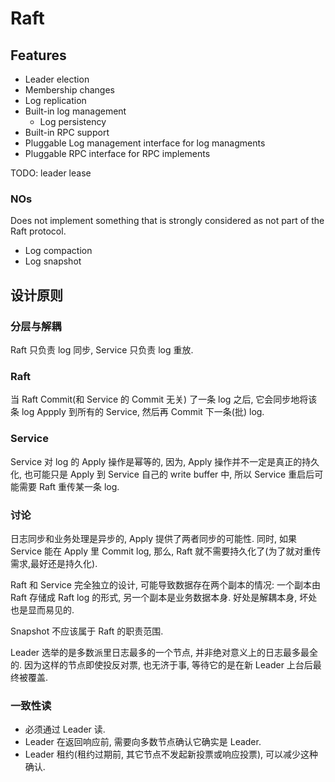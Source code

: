 # Raft

## Features

* Leader election
* Membership changes
* Log replication
* Built-in log management
	* Log persistency
* Built-in RPC support
* Pluggable Log management interface for log managments
* Pluggable RPC interface for RPC implements

TODO: leader lease

### NOs

Does not implement something that is strongly considered as not part of the Raft protocol.

* Log compaction
* Log snapshot

## 设计原则

### 分层与解耦

Raft 只负责 log 同步, Service 只负责 log 重放.

### Raft

当 Raft Commit(和 Service 的 Commit 无关) 了一条 log 之后, 它会同步地将该条 log Appply 到所有的 Service, 然后再 Commit 下一条(批) log.

### Service

Service 对 log 的 Apply 操作是幂等的, 因为, Apply 操作并不一定是真正的持久化, 也可能只是 Apply 到 Service 自己的 write buffer 中, 所以 Service 重启后可能需要 Raft 重传某一条 log.

### 讨论

日志同步和业务处理是异步的, Apply 提供了两者同步的可能性. 同时, 如果 Service 能在 Apply 里 Commit log, 那么, Raft 就不需要持久化了(为了就对重传需求,最好还是持久化).

Raft 和 Service 完全独立的设计, 可能导致数据存在两个副本的情况: 一个副本由Raft 存储成 Raft log 的形式, 另一个副本是业务数据本身. 好处是解耦本身, 坏处也是显而易见的.

Snapshot 不应该属于 Raft 的职责范围.

Leader 选举的是多数派里日志最多的一个节点, 并非绝对意义上的日志最多最全的. 因为这样的节点即使投反对票, 也无济于事, 等待它的是在新 Leader 上台后最终被覆盖.

### 一致性读

* 必须通过 Leader 读.
* Leader 在返回响应前, 需要向多数节点确认它确实是 Leader.
* Leader 租约(租约过期前, 其它节点不发起新投票或响应投票), 可以减少这种确认.

